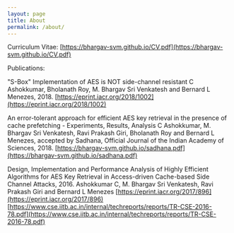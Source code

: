 ```yaml
---
layout: page
title: About
permalink: /about/
---
```


Curriculum Vitae:
[https://bhargav-svm.github.io/CV.pdf](https://bhargav-svm.github.io/CV.pdf)

Publications:

"S-Box" Implementation of AES is NOT side-channel resistant
C Ashokkumar, Bholanath Roy, M. Bhargav Sri Venkatesh and Bernard L Menezes, 2018.
[https://eprint.iacr.org/2018/1002](https://eprint.iacr.org/2018/1002)

An error-tolerant approach for efficient AES key retrieval in the presence of cache prefetching - Experiments, Results, Analysis
C Ashokkumar, M. Bhargav Sri Venkatesh, Ravi Prakash Giri, Bholanath Roy and Bernard L Menezes, accepted by Sadhana, Official
Journal of the Indian Academy of Sciences, 2018.
[https://bhargav-svm.github.io/sadhana.pdf](https://bhargav-svm.github.io/sadhana.pdf)

Design, Implementation and Performance Analysis of Highly Efficient Algorithms for AES Key Retrieval in Access-driven Cache-based Side Channel Attacks, 2016.
Ashokkumar C, M. Bhargav Sri Venkatesh, Ravi Prakash Giri and Bernard L Menezes
[https://eprint.iacr.org/2017/896](https://eprint.iacr.org/2017/896)
[https://www.cse.iitb.ac.in/internal/techreports/reports/TR-CSE-2016-78.pdf](https://www.cse.iitb.ac.in/internal/techreports/reports/TR-CSE-2016-78.pdf)

